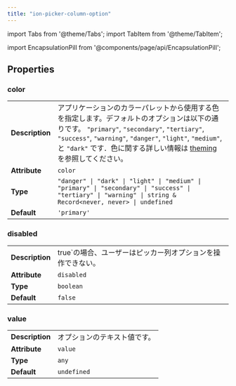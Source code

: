 ```yaml
---
title: "ion-picker-column-option"
---
```

import Tabs from '@theme/Tabs';
import TabItem from '@theme/TabItem';



import EncapsulationPill from '@components/page/api/EncapsulationPill';

<EncapsulationPill type="shadow" />


  
## Properties


### color

| | |
| --- | --- |
| **Description** | アプリケーションのカラーパレットから使用する色を指定します。デフォルトのオプションは以下の通りです。 `"primary"`, `"secondary"`, `"tertiary"`, `"success"`, `"warning"`, `"danger"`, `"light"`, `"medium"`, と `"dark"` です．色に関する詳しい情報は [theming](/docs/theming/basics) を参照してください。 |
| **Attribute** | `color` |
| **Type** | `"danger" \| "dark" \| "light" \| "medium" \| "primary" \| "secondary" \| "success" \| "tertiary" \| "warning" \| string & Record<never, never> \| undefined` |
| **Default** | `'primary'` |



### disabled

| | |
| --- | --- |
| **Description** | true`の場合、ユーザーはピッカー列オプションを操作できない。 |
| **Attribute** | `disabled` |
| **Type** | `boolean` |
| **Default** | `false` |



### value

| | |
| --- | --- |
| **Description** | オプションのテキスト値です。 |
| **Attribute** | `value` |
| **Type** | `any` |
| **Default** | `undefined` |


